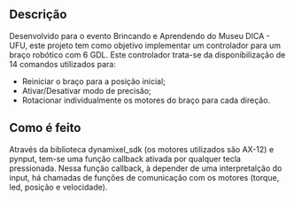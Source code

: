 ## Descrição

Desenvolvido para o evento Brincando e Aprendendo do Museu DICA - UFU, este projeto tem como objetivo implementar um controlador para um braço robótico com 6 GDL. Este controlador trata-se da disponibilização de 14 comandos utilizados para:

 - Reiniciar o braço para a posição inicial;
 - Ativar/Desativar modo de precisão;
 - Rotacionar individualmente os motores do braço para cada direção.

## Como é feito

Através da biblioteca dynamixel_sdk (os motores utilizados são AX-12) e pynput, tem-se uma função callback ativada por qualquer tecla pressionada. Nessa função callback, à depender de uma interpretalção do input, há chamadas de funções de comunicação com os motores (torque, led, posição e velocidade).
